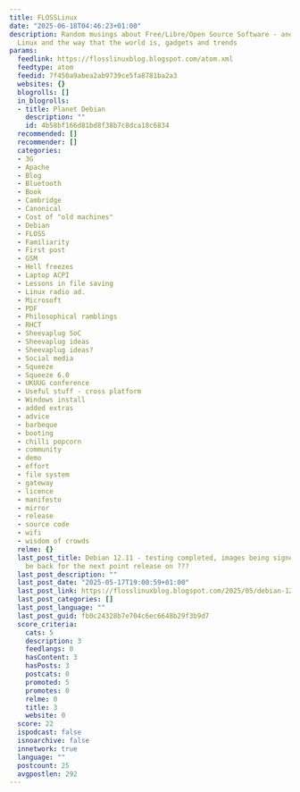 ```yaml
---
title: FLOSSLinux
date: "2025-06-18T04:46:23+01:00"
description: Random musings about Free/Libre/Open Source Software - and also about
  Linux and the way that the world is, gadgets and trends
params:
  feedlink: https://flosslinuxblog.blogspot.com/atom.xml
  feedtype: atom
  feedid: 7f450a9abea2ab9739ce5fa8781ba2a3
  websites: {}
  blogrolls: []
  in_blogrolls:
  - title: Planet Debian
    description: ""
    id: 4b58bf166d81bd8f38b7c8dca18c6834
  recommended: []
  recommender: []
  categories:
  - 3G
  - Apache
  - Blog
  - Bluetooth
  - Book
  - Cambridge
  - Canonical
  - Cost of "old machines"
  - Debian
  - FLOSS
  - Familiarity
  - First post
  - GSM
  - Hell freezes
  - Laptop ACPI
  - Lessons in file saving
  - Linux radio ad.
  - Microsoft
  - PDF
  - Philosophical ramblings
  - RHCT
  - Sheevaplug SoC
  - Sheevaplug ideas
  - Sheevaplug ideas?
  - Social media
  - Squeeze
  - Squeeze 6.0
  - UKUUG conference
  - Useful stuff - cross platform
  - Windows install
  - added extras
  - advice
  - barbeque
  - booting
  - chilli popcorn
  - community
  - demo
  - effort
  - file system
  - gateway
  - licence
  - manifesto
  - mirror
  - release
  - source code
  - wifi
  - wisdom of crowds
  relme: {}
  last_post_title: Debian 12.11 - testing completed, images being signed and we'll
    be back for the next point release on ???
  last_post_description: ""
  last_post_date: "2025-05-17T19:00:59+01:00"
  last_post_link: https://flosslinuxblog.blogspot.com/2025/05/debian-1211-testing-completed-images.html
  last_post_categories: []
  last_post_language: ""
  last_post_guid: fb0c24328b7e704c6ec6648b29f3b9d7
  score_criteria:
    cats: 5
    description: 3
    feedlangs: 0
    hasContent: 3
    hasPosts: 3
    postcats: 0
    promoted: 5
    promotes: 0
    relme: 0
    title: 3
    website: 0
  score: 22
  ispodcast: false
  isnoarchive: false
  innetwork: true
  language: ""
  postcount: 25
  avgpostlen: 292
---
```

